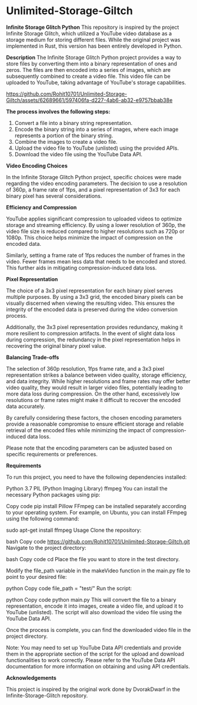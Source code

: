 # Unlimited-Storage-Giltch
**Infinite Storage Glitch Python**
This repository is inspired by the project Infinite Storage Glitch, which utilized a YouTube video database as a storage medium for storing different files.
While the original project was implemented in Rust, this version has been entirely developed in Python.

**Description**
The Infinite Storage Glitch Python project provides a way to store files by converting them into a binary representation of ones and zeros. The files are then
encoded into a series of images, which are subsequently combined to create a video file. This video file can be uploaded to YouTube, taking advantage of 
YouTube's storage capabilities.


https://github.com/Rohit10701/Unlimited-Storage-Giltch/assets/62689661/597406fa-d227-4ab6-ab32-e9757bbab38e


**The process involves the following steps:**

1. Convert a file into a binary string representation.
2. Encode the binary string into a series of images, where each image represents a portion of the binary string.
3. Combine the images to create a video file.
4. Upload the video file to YouTube (unlisted) using the provided APIs.
5. Download the video file using the YouTube Data API.

**Video Encoding Choices**

In the Infinite Storage Glitch Python project, specific choices were made regarding the video encoding parameters. The decision to use a resolution of 360p, a frame rate of 1fps, and a pixel representation of 3x3 for each binary pixel has several considerations.

**Efficiency and Compression**

YouTube applies significant compression to uploaded videos to optimize storage and streaming efficiency. By using a lower resolution of 360p, the video file size is reduced compared to higher resolutions such as 720p or 1080p. This choice helps minimize the impact of compression on the encoded data.

Similarly, setting a frame rate of 1fps reduces the number of frames in the video. Fewer frames mean less data that needs to be encoded and stored. This further aids in mitigating compression-induced data loss.

**Pixel Representation**

The choice of a 3x3 pixel representation for each binary pixel serves multiple purposes. By using a 3x3 grid, the encoded binary pixels can be visually discerned when viewing the resulting video. This ensures the integrity of the encoded data is preserved during the video conversion process.

Additionally, the 3x3 pixel representation provides redundancy, making it more resilient to compression artifacts. In the event of slight data loss during compression, the redundancy in the pixel representation helps in recovering the original binary pixel value.

**Balancing Trade-offs**

The selection of 360p resolution, 1fps frame rate, and a 3x3 pixel representation strikes a balance between video quality, storage efficiency, and data integrity. While higher resolutions and frame rates may offer better video quality, they would result in larger video files, potentially leading to more data loss during compression. On the other hand, excessively low resolutions or frame rates might make it difficult to recover the encoded data accurately.

By carefully considering these factors, the chosen encoding parameters provide a reasonable compromise to ensure efficient storage and reliable retrieval of the encoded files while minimizing the impact of compression-induced data loss.

Please note that the encoding parameters can be adjusted based on specific requirements or preferences.


**Requirements**

To run this project, you need to have the following dependencies installed:

Python 3.7
PIL (Python Imaging Library)
ffmpeg
You can install the necessary Python packages using pip:

Copy code
pip install Pillow
FFmpeg can be installed separately according to your operating system. For example, on Ubuntu, you can install FFmpeg using the following command:

sudo apt-get install ffmpeg
Usage
Clone the repository:

bash
Copy code
https://github.com/Rohit10701/Unlimited-Storage-Giltch.git
Navigate to the project directory:

bash
Copy code
cd <repository>
Place the file you want to store in the test directory.

Modify the file_path variable in the makeVideo function in the main.py file to point to your desired file:

python
Copy code
file_path = "test/<filename>"
Run the script:

python
Copy code
python main.py
This will convert the file to a binary representation, encode it into images, create a video file, and upload it to YouTube (unlisted). The script will also download the video file using the YouTube Data API.

Once the process is complete, you can find the downloaded video file in the project directory.

Note: You may need to set up YouTube Data API credentials and provide them in the appropriate section of the script for the upload and download functionalities to work correctly. Please refer to the YouTube Data API documentation for more information on obtaining and using API credentials.

**Acknowledgements**

This project is inspired by the original work done by DvorakDwarf in the Infinite-Storage-Glitch repository.
